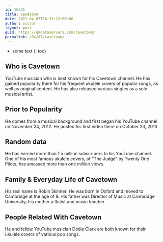 ```yaml
---
id: 15331
title: Cavetown
date: 2021-04-07T16:37:12+00:00
author: victor
layout: post
guid: https://ukdataservers.com/cavetown/
permalink: /04/07/cavetown/
---
```


* some text
{: toc}


## Who is Cavetown



YouTube musician who is best known for his Cavetown channel. He has gained popularity there for his frequent ukulele covers of popular songs, as well as original content. He has also released various singles as a solo musical artist.

                
                
                
## Prior to Popularity



He comes from a musical background and first began his YouTube channel on November 24, 2012. He posted his first video there on October 23, 2013.

                
                
                
## Random data



He has earned more than 1.5 million subscribers to his YouTube channel. One of his most famous ukulele covers, of &#8220;The Judge&#8221; by Twenty One Pilots, has amassed more than one million views.

                
                
                
## Family & Everyday Life of Cavetown



His real name is Robin Skinner. He was born in Oxford and moved to Cambridge at the age of 8. His father was Director of Music at Cambridge University; his mother a flutist and music teacher.

                
                
                
## People Related With Cavetown



He and fellow YouTube musician Dodie Clark are both known for their ukulele covers of various pop songs.

                
              
            
          
          
          